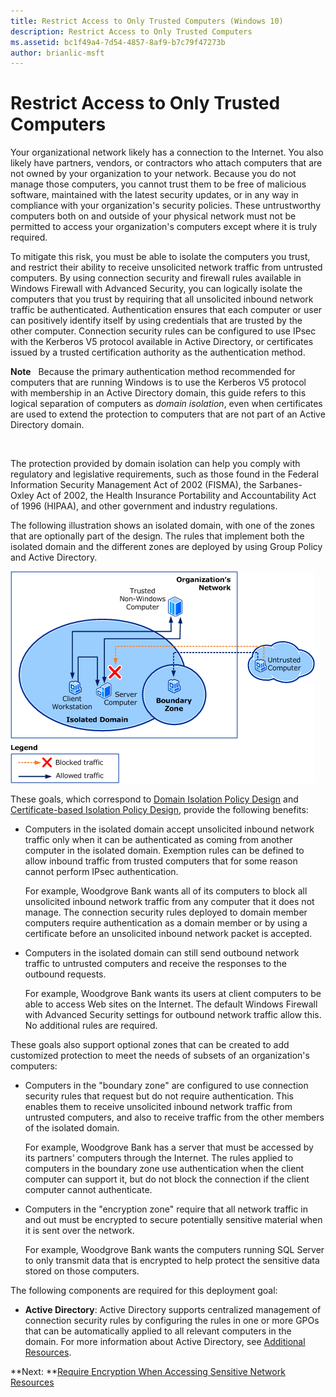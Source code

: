 ```yaml
---
title: Restrict Access to Only Trusted Computers (Windows 10)
description: Restrict Access to Only Trusted Computers
ms.assetid: bc1f49a4-7d54-4857-8af9-b7c79f47273b
author: brianlic-msft
---
```


# Restrict Access to Only Trusted Computers


Your organizational network likely has a connection to the Internet. You also likely have partners, vendors, or contractors who attach computers that are not owned by your organization to your network. Because you do not manage those computers, you cannot trust them to be free of malicious software, maintained with the latest security updates, or in any way in compliance with your organization's security policies. These untrustworthy computers both on and outside of your physical network must not be permitted to access your organization's computers except where it is truly required.

To mitigate this risk, you must be able to isolate the computers you trust, and restrict their ability to receive unsolicited network traffic from untrusted computers. By using connection security and firewall rules available in Windows Firewall with Advanced Security, you can logically isolate the computers that you trust by requiring that all unsolicited inbound network traffic be authenticated. Authentication ensures that each computer or user can positively identify itself by using credentials that are trusted by the other computer. Connection security rules can be configured to use IPsec with the Kerberos V5 protocol available in Active Directory, or certificates issued by a trusted certification authority as the authentication method.

**Note**  
Because the primary authentication method recommended for computers that are running Windows is to use the Kerberos V5 protocol with membership in an Active Directory domain, this guide refers to this logical separation of computers as *domain isolation*, even when certificates are used to extend the protection to computers that are not part of an Active Directory domain.

 

The protection provided by domain isolation can help you comply with regulatory and legislative requirements, such as those found in the Federal Information Security Management Act of 2002 (FISMA), the Sarbanes-Oxley Act of 2002, the Health Insurance Portability and Accountability Act of 1996 (HIPAA), and other government and industry regulations.

The following illustration shows an isolated domain, with one of the zones that are optionally part of the design. The rules that implement both the isolated domain and the different zones are deployed by using Group Policy and Active Directory.

![domain isolation](images/wfas-domainiso.gif)

These goals, which correspond to [Domain Isolation Policy Design](domain-isolation-policy-design.md) and [Certificate-based Isolation Policy Design](certificate-based-isolation-policy-design.md), provide the following benefits:

-   Computers in the isolated domain accept unsolicited inbound network traffic only when it can be authenticated as coming from another computer in the isolated domain. Exemption rules can be defined to allow inbound traffic from trusted computers that for some reason cannot perform IPsec authentication.

    For example, Woodgrove Bank wants all of its computers to block all unsolicited inbound network traffic from any computer that it does not manage. The connection security rules deployed to domain member computers require authentication as a domain member or by using a certificate before an unsolicited inbound network packet is accepted.

-   Computers in the isolated domain can still send outbound network traffic to untrusted computers and receive the responses to the outbound requests.

    For example, Woodgrove Bank wants its users at client computers to be able to access Web sites on the Internet. The default Windows Firewall with Advanced Security settings for outbound network traffic allow this. No additional rules are required.

These goals also support optional zones that can be created to add customized protection to meet the needs of subsets of an organization's computers:

-   Computers in the "boundary zone" are configured to use connection security rules that request but do not require authentication. This enables them to receive unsolicited inbound network traffic from untrusted computers, and also to receive traffic from the other members of the isolated domain.

    For example, Woodgrove Bank has a server that must be accessed by its partners' computers through the Internet. The rules applied to computers in the boundary zone use authentication when the client computer can support it, but do not block the connection if the client computer cannot authenticate.

-   Computers in the "encryption zone" require that all network traffic in and out must be encrypted to secure potentially sensitive material when it is sent over the network.

    For example, Woodgrove Bank wants the computers running SQL Server to only transmit data that is encrypted to help protect the sensitive data stored on those computers.

The following components are required for this deployment goal:

-   **Active Directory**: Active Directory supports centralized management of connection security rules by configuring the rules in one or more GPOs that can be automatically applied to all relevant computers in the domain. For more information about Active Directory, see [Additional Resources](additional-resources-wfasdesign.md).

**Next: **[Require Encryption When Accessing Sensitive Network Resources](require-encryption-when-accessing-sensitive-network-resources.md)

 

 





